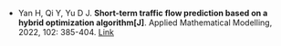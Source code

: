 * Yan H, Qi Y, Yu D J. <b>Short-term traffic flow prediction based on a hybrid optimization algorithm[J]</b>. Applied Mathematical Modelling, 2022, 102: 385-404. [Link](https://www.sciencedirect.com/science/article/pii/S0307904X21004583)
